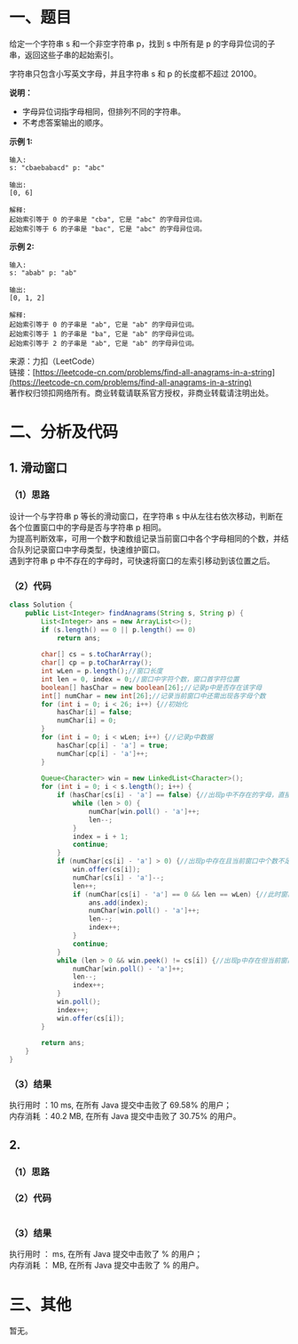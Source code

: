 # 一、题目
给定一个字符串 s 和一个非空字符串 p，找到 s 中所有是 p 的字母异位词的子串，返回这些子串的起始索引。  
  
字符串只包含小写英文字母，并且字符串 s 和 p 的长度都不超过 20100。  
  
**说明：**  
  
- 字母异位词指字母相同，但排列不同的字符串。  
- 不考虑答案输出的顺序。  
   
**示例 1:**
```
输入:
s: "cbaebabacd" p: "abc"

输出:
[0, 6]

解释:
起始索引等于 0 的子串是 "cba", 它是 "abc" 的字母异位词。
起始索引等于 6 的子串是 "bac", 它是 "abc" 的字母异位词。
```
    
**示例 2:**  
```
输入:
s: "abab" p: "ab"

输出:
[0, 1, 2]

解释:
起始索引等于 0 的子串是 "ab", 它是 "ab" 的字母异位词。
起始索引等于 1 的子串是 "ba", 它是 "ab" 的字母异位词。
起始索引等于 2 的子串是 "ab", 它是 "ab" 的字母异位词。
```
来源：力扣（LeetCode）   
链接：[https://leetcode-cn.com/problems/find-all-anagrams-in-a-string](https://leetcode-cn.com/problems/find-all-anagrams-in-a-string)   
著作权归领扣网络所有。商业转载请联系官方授权，非商业转载请注明出处。   
# 二、分析及代码    
## 1. 滑动窗口
### （1）思路 
设计一个与字符串 p 等长的滑动窗口，在字符串 s 中从左往右依次移动，判断在各个位置窗口中的字母是否与字符串 p 相同。  
为提高判断效率，可用一个数字和数组记录当前窗口中各个字母相同的个数，并结合队列记录窗口中字母类型，快速维护窗口。  
遇到字符串 p 中不存在的字母时，可快速将窗口的左索引移动到该位置之后。  
### （2）代码  
```Java
class Solution {
    public List<Integer> findAnagrams(String s, String p) {
        List<Integer> ans = new ArrayList<>();
        if (s.length() == 0 || p.length() == 0)
            return ans;
        
        char[] cs = s.toCharArray();
        char[] cp = p.toCharArray();
        int wLen = p.length();//窗口长度
        int len = 0, index = 0;//窗口中字符个数，窗口首字符位置
        boolean[] hasChar = new boolean[26];//记录p中是否存在该字母
        int[] numChar = new int[26];//记录当前窗口中还需出现各字母个数
        for (int i = 0; i < 26; i++) {//初始化
            hasChar[i] = false;
            numChar[i] = 0;
        }
        for (int i = 0; i < wLen; i++) {//记录p中数据
            hasChar[cp[i] - 'a'] = true;
            numChar[cp[i] - 'a']++;
        }
        
        Queue<Character> win = new LinkedList<Character>();
        for (int i = 0; i < s.length(); i++) {
            if (hasChar[cs[i] - 'a'] == false) {//出现p中不存在的字母，直接将窗口起点跳到下一字符处
                while (len > 0) {
                    numChar[win.poll() - 'a']++;
                    len--;
                }
                index = i + 1;
                continue;
            }
            if (numChar[cs[i] - 'a'] > 0) {//出现p中存在且当前窗口中个数不足的字母
                win.offer(cs[i]);
                numChar[cs[i] - 'a']--;
                len++;
                if (numChar[cs[i] - 'a'] == 0 && len == wLen) {//此时窗口范围为p的字母异位词的子串
                    ans.add(index);
                    numChar[win.poll() - 'a']++;
                    len--;
                    index++;
                }
                continue;
            }
            while (len > 0 && win.peek() != cs[i]) {//出现p中存在但当前窗口中个数已达到需求的字母
                numChar[win.poll() - 'a']++;
                len--;
                index++;
            }
            win.poll();
            index++;
            win.offer(cs[i]);           
        }
        
        return ans;
    }
}
```
### （3）结果
执行用时 ：10 ms, 在所有 Java 提交中击败了 69.58% 的用户；  
内存消耗 ：40.2 MB, 在所有 Java 提交中击败了 30.75% 的用户。  
## 2. 
### （1）思路 
   
### （2）代码  
```Java

```
### （3）结果
执行用时 ： ms, 在所有 Java 提交中击败了 % 的用户；  
内存消耗 ： MB, 在所有 Java 提交中击败了 % 的用户。  
# 三、其他
暂无。   
